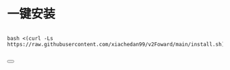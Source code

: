 # 一键安装

<pre>
<code class="language-bash">
bash &lt;(curl -Ls https://raw.githubusercontent.com/xiachedan99/v2Foward/main/install.sh)
</code>
</pre>

<button class="btn" data-clipboard-target="#copy-command">

